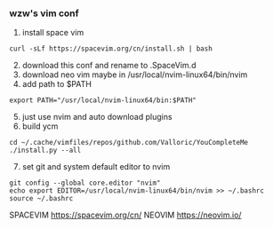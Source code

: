 ### wzw's vim conf

1. install space vim
```
curl -sLf https://spacevim.org/cn/install.sh | bash
```
2. download this conf and rename to .SpaceVim.d
3. download neo vim 
    maybe in /usr/local/nvim-linux64/bin/nvim
4. add path to $PATH
```
export PATH="/usr/local/nvim-linux64/bin:$PATH"
```
5. just use nvim and auto download plugins
6. build ycm
```
cd ~/.cache/vimfiles/repos/github.com/Valloric/YouCompleteMe
./install.py --all
```
7. set git and system  default editor to nvim
```
git config --global core.editor "nvim"
echo export EDITOR=/usr/local/nvim-linux64/bin/nvim >> ~/.bashrc
source ~/.bashrc
```

SPACEVIM https://spacevim.org/cn/
NEOVIM https://neovim.io/
